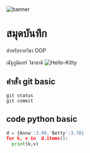 ![banner](https://picsum.photos/900/250)
# สมุดบันทึก

สำหรับรายวิชา OOP

ณัฐภูมินทร์ วิชาชาติ
![Hello-Kitty](https://github.com/nathaphumin/nathaphumin.github.io/assets/159878340/192f35e5-2ed7-4562-95a7-094a227db2c7)

## คำสั่ง git basic
```
git status
git commit
```

## code python basic
``` python
d = {Anna':3.99,'Betty':3.78}
for k, v in  d.items():
  print(k,v) 

